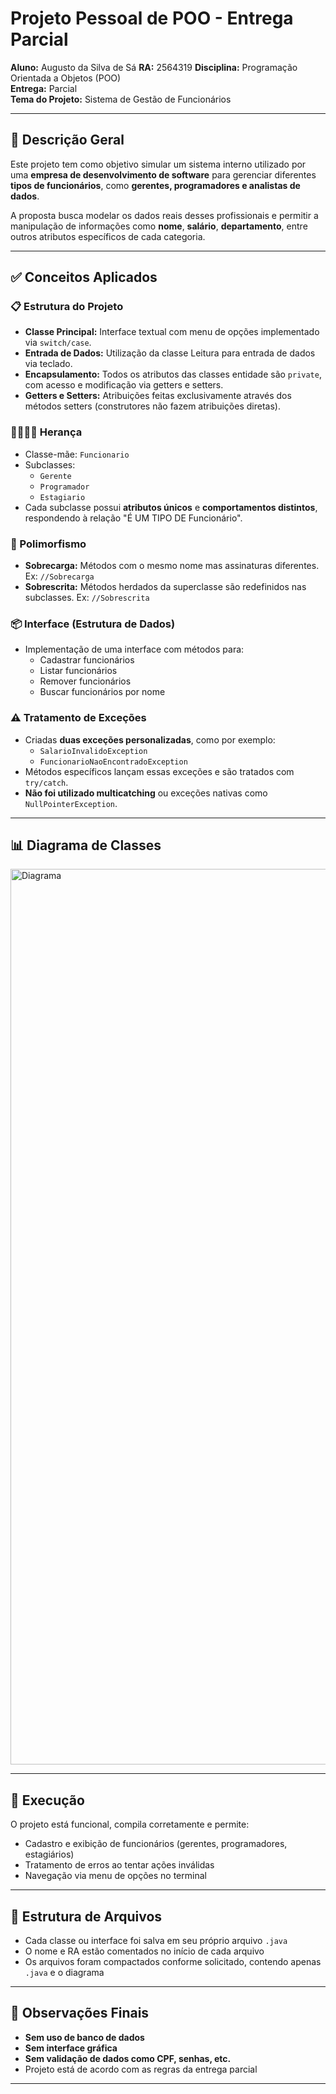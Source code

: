 # Projeto Pessoal de POO - Entrega Parcial

**Aluno:** Augusto da Silva de Sá 
**RA:** 2564319
**Disciplina:** Programação Orientada a Objetos (POO)  
**Entrega:** Parcial  
**Tema do Projeto:** Sistema de Gestão de Funcionários

---

## 📌 Descrição Geral

Este projeto tem como objetivo simular um sistema interno utilizado por uma **empresa de desenvolvimento de software** para gerenciar diferentes **tipos de funcionários**, como **gerentes, programadores e analistas de dados**.

A proposta busca modelar os dados reais desses profissionais e permitir a manipulação de informações como **nome**, **salário**, **departamento**, entre outros atributos específicos de cada categoria.

---

## ✅ Conceitos Aplicados

### 📋 Estrutura do Projeto
- **Classe Principal:** Interface textual com menu de opções implementado via `switch/case`.
- **Entrada de Dados:** Utilização da classe Leitura para entrada de dados via teclado.
- **Encapsulamento:** Todos os atributos das classes entidade são `private`, com acesso e modificação via getters e setters.
- **Getters e Setters:** Atribuições feitas exclusivamente através dos métodos setters (construtores não fazem atribuições diretas).

### 👨‍👩‍👧‍👦 Herança
- Classe-mãe: `Funcionario`  
- Subclasses:
  - `Gerente`
  - `Programador`
  - `Estagiario`
- Cada subclasse possui **atributos únicos** e **comportamentos distintos**, respondendo à relação "É UM TIPO DE Funcionário".

### 🔁 Polimorfismo
- **Sobrecarga:** Métodos com o mesmo nome mas assinaturas diferentes. Ex: `//Sobrecarga`
- **Sobrescrita:** Métodos herdados da superclasse são redefinidos nas subclasses. Ex: `//Sobrescrita`

### 📦 Interface (Estrutura de Dados)
- Implementação de uma interface com métodos para:
  - Cadastrar funcionários
  - Listar funcionários
  - Remover funcionários
  - Buscar funcionários por nome

### ⚠️ Tratamento de Exceções
- Criadas **duas exceções personalizadas**, como por exemplo:
  - `SalarioInvalidoException`
  - `FuncionarioNaoEncontradoException`
- Métodos específicos lançam essas exceções e são tratados com `try/catch`.
- **Não foi utilizado multicatching** ou exceções nativas como `NullPointerException`.

---

## 📊 Diagrama de Classes

<img width="1381" height="1433" alt="Diagrama" src="https://github.com/user-attachments/assets/bf7bce35-ba20-47ca-a631-4886b3548f3c" />

---

## 🚀 Execução

O projeto está funcional, compila corretamente e permite:
- Cadastro e exibição de funcionários (gerentes, programadores, estagiários)
- Tratamento de erros ao tentar ações inválidas
- Navegação via menu de opções no terminal

---

## 📁 Estrutura de Arquivos

- Cada classe ou interface foi salva em seu próprio arquivo `.java`
- O nome e RA estão comentados no início de cada arquivo
- Os arquivos foram compactados conforme solicitado, contendo apenas `.java` e o diagrama

---

## 📝 Observações Finais

- **Sem uso de banco de dados**
- **Sem interface gráfica**
- **Sem validação de dados como CPF, senhas, etc.**
- Projeto está de acordo com as regras da entrega parcial

---
